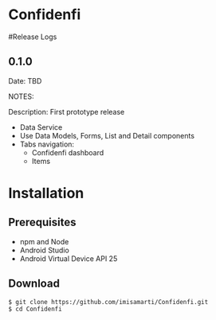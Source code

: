# Confidenfi

#Release Logs 

## 0.1.0

Date: TBD

NOTES:

Description: First prototype release

* Data Service
* Use Data Models, Forms, List and Detail components 
* Tabs navigation:
    * Confidenfi dashboard
    * Items    
    

# Installation

## Prerequisites

* npm and Node
* Android Studio
* Android Virtual Device API 25

## Download 

```bash
$ git clone https://github.com/imisamarti/Confidenfi.git
$ cd Confidenfi
```
